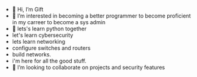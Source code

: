 - 👋 Hi, I’m Gift 
- 👀 I’m interested in becoming a better programmer to become proficient in my carreer to become a sys admin
- 🌱 lets's learn python together
- let's learn cybersecurity
- lets learn networking
- configure switches and routers
- build networks.
- i'm here for all the good stuff.
- 💞️ I’m looking to collaborate on projects and security features


<!---
Chiazampythonclass/Chiazampythonclass is a ✨ special ✨ repository because its `README.md` (this file) appears on your GitHub profile.
You can click the Preview link to take a look at your changes.
--->
